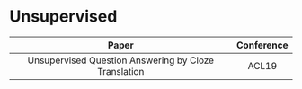 # Unsupervised

| Paper | Conference |
| :---: | :---: |
|Unsupervised Question Answering by Cloze Translation|ACL19|

